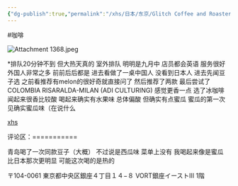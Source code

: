 ```yaml
---
{"dg-publish":true,"permalink":"/xhs/日本/东京/Glitch Coffee and Roasters GINZA_东京/","tags":["rednote","东京"],"created":"2025-03-17T23:04:08.562+08:00","updated":"2025-03-21T00:00:56.195+08:00"}
---
```


#咖啡

![Attachment 1368.jpeg](/img/user/xhs/%E6%97%A5%E6%9C%AC/%E4%B8%9C%E4%BA%AC/photo/Attachment%201368.jpeg)

*排队20分钟不到 但大热天真的 室外排队 明明是九月中
店员都会英语 服务很好 外国人非常之多 前前后后都是 进去看做了一桌中国人 没看到日本人
进去先闻豆子选 之前看推荐有melon的很好奇就直接问了 然后推荐了两款 最后尝试了COLOMBIA RISARALDA-MILAN (ADI CULTURING)  感觉更香一点 选了冰咖啡 闻起来很香比较酸 喝起来确实有水果味 总体偏酸 但确实有点蜜瓜 蜜瓜的第一次见确实蜜瓜味（在说什么


[xhs](https://www.xiaohongshu.com/explore/66f0524600000000270013d5?xsec_token=ABqW31iXGaeLgX03LCtKxC-qiw8RAvfpq2ykwqXUu04Vw=&xsec_source=pc_user)

评论区：===========

青岛喝了一次同款豆子（大概） 不过说是西瓜味 菜单上没有 我喝起来像是蜜瓜 比日本那次更明显 可能这次喝的是热的

〒104-0061 東京都中央区銀座４丁目１４−８ VORT銀座イーストIII 1階